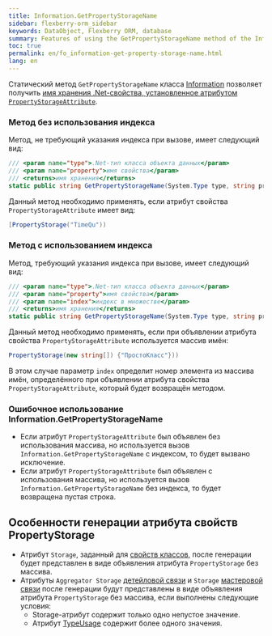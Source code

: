 ```yaml
---
title: Information.GetPropertyStorageName
sidebar: flexberry-orm_sidebar
keywords: DataObject, Flexberry ORM, database
summary: Features of using the GetPropertyStorageName method of the Information class
toc: true
permalink: en/fo_information-get-property-storage-name.html
lang: en
---
```


Статический метод `GetPropertyStorageName` класса [Information](fo_methods-class-information.html) позволяет получить [имя хранения .Net-свойства, установленное атрибутом `PropertyStorageAttribute`](fo_storing-data-objects.html).

### Метод без использования индекса

Метод, не требующий указания индекса при вызове, имеет следующий вид:

``` csharp
/// <param name="type">.Net-тип класса объекта данных</param>
/// <param name="property">имя свойства</param>
/// <returns>имя хранения</returns>
static public string GetPropertyStorageName(System.Type type, string property)
```

Данный метод необходимо применять, если атрибут свойства `PropertyStorageAttribute` имеет вид:

``` csharp
[PropertyStorage("TimeQu"))
```

### Метод с использованием индекса

Метод, требующий указания индекса при вызове, имеет следующий вид:

``` csharp
/// <param name="type">.Net-тип класса объекта данных</param>
/// <param name="property">имя свойства</param>
/// <param name="index">индекс в множестве</param>
/// <returns>имя хранения</returns>
static public string GetPropertyStorageName(System.Type type, string property, int index)
```

Данный метод необходимо применять, если при объявлении атрибута свойства `PropertyStorageAttribute` используется массив имён:

``` csharp
PropertyStorage(new string[]) {"ПростоКласс"}))
```

В этом случае параметр `index` определит номер элемента из массива имён, определённого при объявлении атрибута свойства `PropertyStorageAttribute`, который будет возвращён методом.

### Ошибочное использование Information.GetPropertyStorageName

* Если атрибут `PropertyStorageAttribute` был объявлен без использования массива, но используется вызов `Information.GetPropertyStorageName` с индексом, то будет вызвано исключение.
* Если атрибут `PropertyStorageAttribute` был объявлен с использования массива, но используется вызов `Information.GetPropertyStorageName` без индекса, то будет возвращена пустая строка.

## Особенности генерации атрибута свойств PropertyStorage

* Атрибут `Storage`, заданный для [свойств классов](fo_attributes-class-data.html), после генерации будет представлен в виде объявления атрибута `PropertyStorage` без массива.
* Атрибуты `Aggregator Storage` [детейловой связи](fo_detail-associations-properties.html) и `Storage` [мастеровой связи](fd_master-association.html) после генерации будут представлены в виде объявления атрибута `PropertyStorage` без массива, если выполнены следующие условия:
  * Storage-атрибут содержит только одно непустое значение.
  * Атрибут [TypeUsage](fo_type-usage-problem.html) содержит более одного значения.
